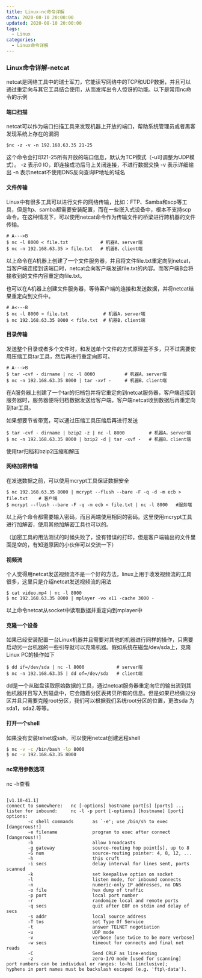 ```yaml
---
title: Linux-nc命令详解
data: 2020-08-10 20:00:00
updated: 2020-08-10 20:00:00
tags:
  - Linux
categories: 
  - Linux命令详解
---
```


### Linux命令详解-netcat

netcat是网络工具中的瑞士军刀，它能读写网络中的TCP和UDP数据，并且可以通过重定向与其它工具结合使用，从而发挥出令人惊讶的功能。以下是常用nc命令的示例

#### 端口扫描

netcat可以作为端口扫描工具来发现机器上开放的端口，帮助系统管理员或者黑客发现系统上存在的漏洞

```shell
$nc -z -v -n 192.168.63.35 21-25
```
这个命令会打印21-25所有开放的端口信息，默认为TCP模式（-u可调整为UDP模式）。
-z 表示0 IO，即连接成功后马上关闭连接，不进行数据交换
-v 表示详细输出
-n 表示netcat不使用DNS反向查询IP地址的域名

#### 文件传输

Linux中有很多工具可以进行文件的网络传输，比如：FTP、Samba和scp等工具，但是ftp、samba都需要安装配置，而在一些嵌入式设备中，根本不支持scp命令。在这种情况下，可以使用netcat命令作为传输文件的桥梁进行跨机器的文件传输。

```shell
# A--->B
$ nc -l 8000 < file.txt            # 机器A，server端
$ nc -n 192.168.63.35 > file.txt   # 机器B，client端
```

以上命令在A机器上创建了一个文件服务器，并且将文件file.txt重定向到netcat，当客户端连接到该端口时，netcat会向客户端发送file.txt的内容。而客户端B会将接收到的文件内容重定向file.txt。

也可以在A机器上创建文件服务器，等待客户端的连接和发送数据，并将netcat结果重定向到文件中。

```shell
# A<---B
$ nc -l 8000 > file.txt             # 机器A，server端
$ nc 192.168.63.35 8000 < file.txt  # 机器B，client端
```

#### 目录传输

发送整个目录或者多个文件时，和发送单个文件的方式原理差不多，只不过需要使用压缩工具tar工具，然后再进行重定向即可。

```shell
# A--->B
$ tar -cvf - dirname | nc -l 8000           # 机器A，server端
$ nc -n 192.168.63.35 8000 | tar -xvf -     # 机器B，client端
```

在A服务器上创建了一个tar的归档包并将它重定向到netcat服务器，客户端连接到服务器时，服务器便将归档数据发送给客户端，客户端netcat收到数据后再重定向到tar工具。

如果想要节省带宽，可以通过压缩工具压缩后再进行发送

```shell
$ tar -cvf - dirname | bzip2 -z | nc -l 8000         # 机器A，server端
$ nc -n 192.168.63.35 8000 | bzip2 -d | tar -xvf -   # 机器B，client端
```

使用tar归档和bzip2压缩和解压

#### 网络加密传输

在发送数据之前，可以使用mcrypt工具保证数据安全

```shell
$ nc 192.168.63.35 8000 | mcrypt --flush --bare -F -q -d -m ecb > file.txt    # 客户端
$ mcrypt --flush --bare -F -q -m ecb < file.txt | nc -l 8000   #服务端
```

以上两个命令都需要输入密码，而且两端使用相同的密码。这里使用mcrypt工具进行加解密，使用其他加解密工具也可以的。

（加密工具的用法测试的时候失败了，没有错误的打印，但是客户端输出的文件里面是空的，有知道原因的小伙伴可以交流一下）

#### 视频流

个人觉得用netcat发送视频流不是一个好的方法，linux上用于收发视频流的工具很多，这里只是介绍netcat发送视频流的用法

```shell
$ cat video.mp4 | nc -l 8000
$ nc 192.168.63.35 8000 | mplayer -vo x11 -cache 3000 -
```

以上命令netcat从socket中读取数据并重定向到mplayer中

#### 克隆一个设备

如果已经安装配置一台Linux机器并且需要对其他的机器进行同样的操作，只需要启动另一台机器的一些引导就可以克隆机器。假如系统在磁盘/dev/sda上，克隆Linux PC的操作如下

```shell
$ dd if=/dev/sda | nc -l 8000            # server端
$ nc -n 192.168.63.35 | dd of=/dev/sda   # client端
```

dd是一个从磁盘读取原始数据的工具，通过netcat服务器重定向它的输出流到其他机器并且写入到磁盘中，它会随着分区表拷贝所有的信息。但是如果已经做过分区并且只需要克隆root分区，我们可以根据我们系统root分区的位置，更改sda 为sda1，sda2.等等。

#### 打开一个shell

如果没有安装telnet或ssh，可以使用netcat创建远程shell

```sh
$ nc -v -c /bin/bash -lp 8000
$ nc -v 192.168.63.35 8000
```

#### nc常用参数选项

nc -h查看

```

[v1.10-41.1]
connect to somewhere:   nc [-options] hostname port[s] [ports] ... 
listen for inbound:     nc -l -p port [-options] [hostname] [port]
options:
        -c shell commands       as `-e'; use /bin/sh to exec [dangerous!!]
        -e filename             program to exec after connect [dangerous!!]
        -b                      allow broadcasts
        -g gateway              source-routing hop point[s], up to 8
        -G num                  source-routing pointer: 4, 8, 12, ...
        -h                      this cruft
        -i secs                 delay interval for lines sent, ports scanned
        -k                      set keepalive option on socket
        -l                      listen mode, for inbound connects
        -n                      numeric-only IP addresses, no DNS
        -o file                 hex dump of traffic
        -p port                 local port number
        -r                      randomize local and remote ports
        -q secs                 quit after EOF on stdin and delay of secs
        -s addr                 local source address
        -T tos                  set Type Of Service
        -t                      answer TELNET negotiation
        -u                      UDP mode
        -v                      verbose [use twice to be more verbose]
        -w secs                 timeout for connects and final net reads
        -C                      Send CRLF as line-ending
        -z                      zero-I/O mode [used for scanning]
port numbers can be individual or ranges: lo-hi [inclusive];
hyphens in port names must be backslash escaped (e.g. 'ftp\-data').

```
